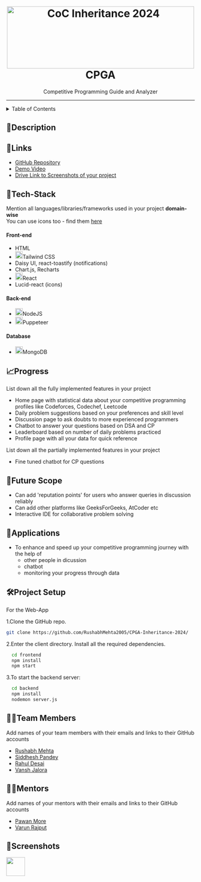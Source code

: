 <h1 align="center">
  <a href="https://github.com/CommunityOfCoders/Inheritance-2024">
    <img src="./Untitled.png" alt="CoC Inheritance 2024" width="500" height="166">
  </a>
  <br>
   CPGA
</h1>

<div align="center">
    Competitive Programming Guide and Analyzer
</div>
<hr>

<details>
<summary>Table of Contents</summary>

- [Description](#description)
- [Links](#links)
- [Tech Stack](#tech-stack)
- [Progress](#progress)
- [Future Scope](#future-scope)
- [Applications](#applications)
- [Project Setup](#project-setup)
- [Usage](#usage)
- [Team Members](#team-members)
- [Mentors](#mentors)
- [Screenshots](#screenshots)

</details>

## 📝Description



## 🔗Links

- [GitHub Repository](https://github.com/RushabhMehta2005/CPGA-Inheritance-2024/)
- [Demo Video]()
- [Drive Link to Screenshots of your project](https://drive.google.com/drive/u/1/folders/176fHL_eJ-oFeT9k1P8DHrwd0aishzSx6)

## 🤖Tech-Stack

Mention all languages/libraries/frameworks used in your project **domain-wise**   
You can use icons too - find them [here](https://github.com/get-icon/geticon) 

#### Front-end
- HTML
- <img src="https://github.com/get-icon/geticon/blob/master/icons/tailwindcss-icon.svg" width=20 height=20>Tailwind CSS
- Daisy UI, react-toastify (notifications)
- Chart.js, Recharts
- <img src="https://github.com/get-icon/geticon/blob/master/icons/react.svg" width=20 height=20>React
- Lucid-react (icons)

#### Back-end
- <img src="https://github.com/get-icon/geticon/blob/master/icons/nodejs.svg" width=20 height=20>NodeJS
- <img src="https://github.com/get-icon/geticon/blob/master/icons/puppeteer.svg" width=20 height=20>Puppeteer

#### Database
- <img src="https://github.com/get-icon/geticon/blob/master/icons/mongodb.svg" width=20 height=20>MongoDB

## 📈Progress

List down all the fully implemented features in your project
- Home page with statistical data about your competitive programming profiles like Codeforces, Codechef, Leetcode
- Daily problem suggestions based on your preferences and skill level
- Discussion page to ask doubts to more experienced programmers
- Chatbot to answer your questions based on DSA and CP
- Leaderboard based on number of daily problems practiced
- Profile page with all your data for quick reference

List down all the partially implemented features in your project
- Fine tuned chatbot for CP questions
## 🔮Future Scope
- Can add 'reputation points' for users who answer queries in discussion reliably
- Can add other platforms like GeeksForGeeks, AtCoder etc
- Interactive IDE for collaborative problem solving

## 💸Applications
- To enhance and speed up your competitive programming journey with the help of
  - other people in dicussion
  - chatbot
  - monitoring your progress through data
## 🛠Project Setup

For the Web-App 

1.Clone the GitHub repo.
```bash
git clone https://github.com/RushabhMehta2005/CPGA-Inheritance-2024/
```
2.Enter the client directory. Install all the required dependencies.
```bash
  cd frontend
  npm install
  npm start
```

3.To start the backend server:
```bash
  cd backend
  npm install
  nodemon server.js
```

## 👨‍💻Team Members

Add names of your team members with their emails and links to their GitHub accounts

- [Rushabh Mehta](https://github.com/RushabhMehta2005/)
- [Siddhesh Pandey](https://github.com/sid-7905/)
- [Rahul Desai](https://github.com/Rahuldesai0/)
- [Vansh Jalora](https://github.com/v1shJ/)

## 👨‍🏫Mentors

Add names of your mentors with their emails and links to their GitHub accounts

- [Pawan More](https://github.com/puwun/)
- [Varun Rajput](https://github.com/varunrr17/)

## 📱Screenshots

<img src="https://drive.google.com/file/d/1fAoT0sN7IJxFD0dXHm-ECA-rDKCuk7uh/view?usp=drive_link" width="50" height="50">

